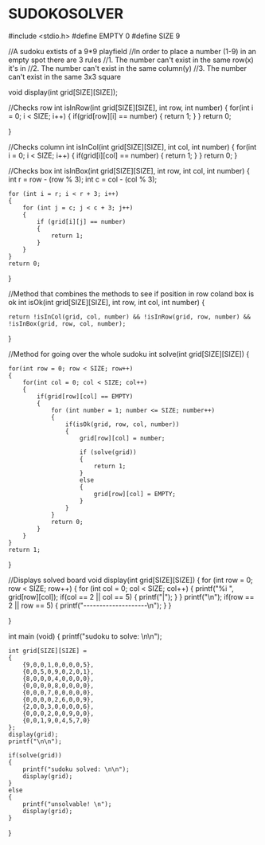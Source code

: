 # SUDOKOSOLVER
#include <stdio.h>
#define EMPTY 0
#define SIZE 9

//A sudoku extists of a 9*9 playfield
//In order to place a number (1-9) in an empty spot there are 3 rules
//1. The number can't exist in the same row(x) it's in
//2. The number can't exist in the same column(y)
//3. The number can't exist in the same 3x3 square

void display(int grid[SIZE][SIZE]);

//Checks row
int isInRow(int grid[SIZE][SIZE], int row, int number)
{
    for(int i = 0; i < SIZE; i++)
    {
        if(grid[row][i] == number)
        {
            return 1;
        }
    }
    return 0;

}

//Checks column
int isInCol(int grid[SIZE][SIZE], int col, int number)
{
    for(int i = 0; i < SIZE; i++)
    {
        if(grid[i][col] == number)
        {
            return 1;
        }
    }
    return 0;
}

//Checks box
int isInBox(int grid[SIZE][SIZE], int row, int col, int number)
{
    int r = row - (row % 3);
    int c = col - (col % 3);

    for (int i = r; i < r + 3; i++)
    {
        for (int j = c; j < c + 3; j++)
        {
            if (grid[i][j] == number)
            {
                return 1;
            }
        }
    }
    return 0;
}

//Method that combines the methods to see if position in row coland box is ok
int isOk(int grid[SIZE][SIZE], int row, int col, int number)
{

    return !isInCol(grid, col, number) && !isInRow(grid, row, number) && !isInBox(grid, row, col, number);

}


//Method for going over the whole sudoku
int solve(int grid[SIZE][SIZE])
{

    for(int row = 0; row < SIZE; row++)
    {
        for(int col = 0; col < SIZE; col++)
        {
            if(grid[row][col] == EMPTY)
            {
                for (int number = 1; number <= SIZE; number++)
                {
                    if(isOk(grid, row, col, number))
                    {
                        grid[row][col] = number;

                        if (solve(grid))
                        {
                            return 1;
                        }
                        else
                        {
                            grid[row][col] = EMPTY;
                        }
                    }
                }
                return 0;
            }
        }
    }
    return 1;
}

//Displays solved board
void display(int grid[SIZE][SIZE])
{
    for (int row = 0; row < SIZE; row++) {
			for (int col = 0; col < SIZE; col++)
			{
				printf("%i ", grid[row][col]);
			    if(col == 2 || col == 5)
			    {
			        printf("|");
			    }
			}
		printf("\n");
        if(row == 2 || row == 5)
            {
                printf("--------------------\n");
            }
    }

}

int main (void)
{
    printf("sudoku to solve: \n\n");

    int grid[SIZE][SIZE] =
    {
		{9,0,0,1,0,0,0,0,5},
		{0,0,5,0,9,0,2,0,1},
		{8,0,0,0,4,0,0,0,0},
		{0,0,0,0,8,0,0,0,0},
		{0,0,0,7,0,0,0,0,0},
		{0,0,0,0,2,6,0,0,9},
		{2,0,0,3,0,0,0,0,6},
		{0,0,0,2,0,0,9,0,0},
		{0,0,1,9,0,4,5,7,0}
    };
    display(grid);
    printf("\n\n");

    if(solve(grid))
    {
        printf("sudoku solved: \n\n");
        display(grid);
    }
    else
    {
        printf("unsolvable! \n");
        display(grid);
    }


}
